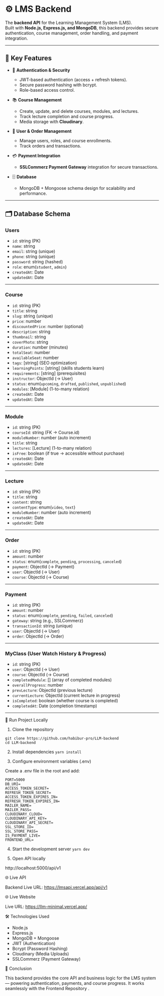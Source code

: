 # ⚙️ LMS Backend

The **backend API** for the Learning Management System (LMS).  
Built with **Node.js, Express.js, and MongoDB**, this backend provides secure authentication, course management, order handling, and payment integration.

---

## 🌟 Key Features

- 🔐 **Authentication & Security**
  - JWT-based authentication (access + refresh tokens).
  - Secure password hashing with bcrypt.
  - Role-based access control.

- 📚 **Course Management**
  - Create, update, and delete courses, modules, and lectures.
  - Track lecture completion and course progress.
  - Media storage with **Cloudinary**.

- 👥 **User & Order Management**
  - Manage users, roles, and course enrollments.
  - Track orders and transactions.

- 💳 **Payment Integration**
  - **SSLCommerz Payment Gateway** integration for secure transactions.

- 🗄️ **Database**
  - MongoDB + Mongoose schema design for scalability and performance.

---

## 🗂️ Database Schema

### **Users**
- `id`: string (PK)  
- `name`: string  
- `email`: string (unique)  
- `phone`: string (unique)  
- `password`: string (hashed)  
- `role`: enum(`student`, `admin`)  
- `createdAt`: Date  
- `updatedAt`: Date  

---

### **Course**
- `id`: string (PK)  
- `title`: string  
- `slug`: string (unique)  
- `price`: number  
- `discountedPrice`: number (optional)  
- `description`: string  
- `thumbnail`: string  
- `coverPhoto`: string  
- `duration`: number (minutes)  
- `totalSeat`: number  
- `availableSeat`: number  
- `tags`: [string] (SEO optimization)  
- `learningPoints`: [string] (skills students learn)  
- `requirements`: [string] (prerequisites)  
- `instructor`: ObjectId (→ User)  
- `status`: enum(`upcoming`, `drafted`, `published`, `unpublished`)  
- `modules`: [Module] (1-to-many relation)  
- `createdAt`: Date  
- `updatedAt`: Date  

---

### **Module**
- `id`: string (PK)  
- `courseId`: string (FK → Course.id)  
- `moduleNumber`: number (auto increment)  
- `title`: string  
- `lectures`: [Lecture] (1-to-many relation)  
- `isFree`: boolean (if true → accessible without purchase)  
- `createdAt`: Date  
- `updatedAt`: Date  

---

### **Lecture**
- `id`: string (PK)  
- `title`: string  
- `content`: string  
- `contentType`: enum(`video`, `text`)  
- `moduleNumber`: number (auto increment)  
- `createdAt`: Date  
- `updatedAt`: Date  

---

### **Order**
- `id`: string (PK)  
- `amount`: number  
- `status`: enum(`complete`, `pending`, `processing`, `canceled`)  
- `payment`: ObjectId (→ Payment)  
- `user`: ObjectId (→ User)  
- `course`: ObjectId (→ Course)  

---

### **Payment**
- `id`: string (PK)  
- `amount`: number  
- `status`: enum(`complete`, `pending`, `failed`, `canceled`)  
- `gateway`: string (e.g., SSLCommerz)  
- `transactionId`: string (unique)  
- `user`: ObjectId (→ User)  
- `order`: ObjectId (→ Order)  

---

### **MyClass (User Watch History & Progress)**
- `id`: string (PK)  
- `user`: ObjectId (→ User)  
- `course`: ObjectId (→ Course)  
- `completedModule`: [] (array of completed modules)  
- `overallProgress`: number  
- `prevLecture`: ObjectId (previous lecture)  
- `currentLecture`: ObjectId (current lecture in progress)  
- `isCompleted`: boolean (whether course is completed)  
- `completedAt`: Date (completion timestamp)  

---


🚀 Run Project Locally
1. Clone the repository
```
git clone https://github.com/habibur-pro/LLM-backend
cd LLM-backend
```

2. Install dependencies
```yarn install```

3. Configure environment variables (.env)

Create a .env file in the root and add:
```
PORT=5000
DB_URI=
ACCESS_TOKEN_SECRET=
REFRESH_TOKEN_SECRET=
ACCESS_TOKEN_EXPIRES_IN=
REFRESH_TOKEN_EXPIRES_IN=
MAILER_NAME=
MAILER_PASS=
CLOUDINARY_CLOUD=
CLOUDINARY_API_KEY=
CLOUDINARY_API_SECRET=
SSL_STORE_ID=
SSL_STORE_PASS=
IS_PAYMENT_LIVE=
FRONTEND_URL=
```

4. Start the development server
```yarn dev```

5. Open API locally

http://localhost:5000/api/v1

🌐 Live API

Backend Live URL: https://lmsapi.vercel.app/api/v1

🌐 Live Website

Live URL: https://llm-minimal.vercel.app/



🛠️ Technologies Used

* Node.js
* Express.js
* MongoDB + Mongoose
* JWT (Authentication)
* Bcrypt (Password Hashing)
* Cloudinary (Media Uploads)
* SSLCommerz (Payment Gateway)

📌 Conclusion

This backend provides the core API and business logic for the LMS system — powering authentication, payments, and course progress.
It works seamlessly with the Frontend Repository
.


